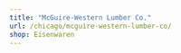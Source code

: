 ```yaml
---
title: "McGuire-Western Lumber Co."
url: /chicago/mcguire-western-lumber-co/
shop: Eisenwaren
---
```

